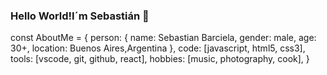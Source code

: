 ### Hello World!I´m Sebastián 👋

<!--
**sbarciela/sbarciela** is a ✨ _special_ ✨ repository because its `README.md` (this file) appears on your GitHub profile.

Here are some ideas to get you started:

- 🔭 I’m currently working on ...
- 🌱 I’m currently learning ...
- 👯 I’m looking to collaborate on ...
- 🤔 I’m looking for help with ...
- 💬 Ask me about ...
- 📫 How to reach me: ...
- 😄 Pronouns: ...
- ⚡ Fun fact: ...
-->
const AboutMe = {
  person: {
   name: Sebastian Barciela,
   gender: male,
   age: 30+,
   location: Buenos Aires,Argentina
   },
  code: [javascript, html5, css3],
  tools: [vscode, git, github, react],
  hobbies: [music, photography, cook], 
}

